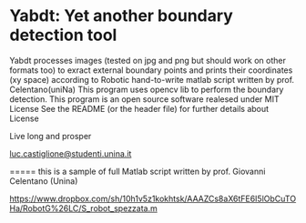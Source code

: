 Yabdt: Yet another boundary detection tool
=====

Yabdt processes images (tested on jpg and png but should work on other formats too) to exract external boundary points and prints their coordinates (xy space) according to Robotic hand-to-write matlab script written by prof. Celentano(uniNa) This program uses opencv lib to perform the boundary detection.
This program is an open source software realesed under MIT License
See the README (or the header file) for further details about License

Live long and prosper

luc.castiglione@studenti.unina.it


=====
this is a sample of full Matlab script written by prof. Giovanni Celentano (Unina)

https://www.dropbox.com/sh/10h1v5z1kokhtsk/AAAZCs8aX6tFE6I5lObCuTOHa/RobotG%26LC/S_robot_spezzata.m

